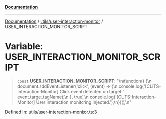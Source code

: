 [**Documentation**](../../../README.md)

***

[Documentation](../../../README.md) / [utils/user-interaction-monitor](../README.md) / USER\_INTERACTION\_MONITOR\_SCRIPT

# Variable: USER\_INTERACTION\_MONITOR\_SCRIPT

> `const` **USER\_INTERACTION\_MONITOR\_SCRIPT**: "\n(function() \{\n  document.addEventListener('click', (event) =\> \{\n    console.log('\[CLiTS-Interaction-Monitor\] Click event detected on target:', event.target.tagName);\n  \}, true);\n  console.log('\[CLiTS-Interaction-Monitor\] User interaction monitoring injected.');\n\})();\n"

Defined in: utils/user-interaction-monitor.ts:3
